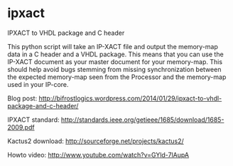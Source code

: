 ipxact
======

IPXACT to VHDL package and C header

This python script will take an IP-XACT file and output the memory-map data in a C header and a VHDL package. This means that you can use the IP-XACT document as your master document for your memory-map. This should help avoid bugs stemming from missing synchronization between the expected memory-map seen from the Processor and the memory-map used in your IP-core.

Blog post: http://bifrostlogics.wordpress.com/2014/01/29/ipxact-to-vhdl-package-and-c-header/

IPXACT standard: http://standards.ieee.org/getieee/1685/download/1685-2009.pdf

Kactus2 download: http://sourceforge.net/projects/kactus2/

Howto video: http://www.youtube.com/watch?v=GYld-7lAupA
